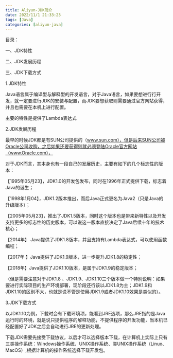 ```yaml
---
title: Aliyun-JDK简介
date: 2022/11/1 21:33:23
tags: [Java]
categories: [aliyun-java]
---
```

目录：

一、JDK特性

二、JDK发展历程

三、JDK下载方式

 

1.JDK特性

Java语言属于编译型与解释型的开发语言，对于Java语言，如果要想进行行开发，就一定要进行JDK的安装与配置，而JDK要想获取则需要通过官方网站获得，并且也需要在本机上进行配置。

主要的特性是提供了Lambda表达式

 

2.JDK发展历程

最早的时候JDK都是有SUN公司提供的（www.sun.com），但是后来SUN公司被Oracle公司收购，之后如果还要获得则就必须登陆Oracle官方网站（www.Oracle.com），

对于JDK而言，其本身也有一段自己的发展历史，主要有如下的几个标志性的版本：

【1995年05月23】，JDK1.0的开发包发布，同时在1996年正式提供下载，标志着Java的诞生；

【1998年1月04】，JDK1.2版本推出，而后Java正式更名为Java2（只是Java的升级版本）；

【2005年05月23】，推出了JDK1.5版本，同时这个版本也是带来新特性以及开发支持更多的标志性的历史版本，可以说这一版本直接决定了Java后续十年的技术核心；

【2014年】 Java提供了JDK1.8版本，并且支持有Lambda表达式，可以使用函数编程；

【2017年 】Java提供了JDK1.9版本，进一步提升JDK1.8的稳定性；

【2018年】Java提供了JDK1.10版本，是属于JDK1.9的稳定版本；

（但是需要注意对于JDK1.8 、JDK1.9、JDK1.10三个版本做一个特别说明：如果要进行实际项目的生产环境部署，现阶段还行该以JDK1.8为主；JDK1.9和JDK1.10的区别不大，也就是说不管是使用JDK1.9或者JDK1.10效果是类似的）。

 

3.JDK下载方式

以JDK1.10为例，下载时会有下载环境项，能看到JRE选项，那么JRE指的是Java运行时的环境，就是说只提供程序的解释功能，不提供程序的开发功能，当本机已经配置好了JDK之后会自动进行JRE的更新处理。

下载JDK需要先接受下载协议，以后才可以选择版本下载，在计算机上实际上只有三类操作系统：Windows操作系统、UNIX操作系统、类UNIX操作系统（Linux、MacOS）,根据计算机的操作系统选择下载开发包。
